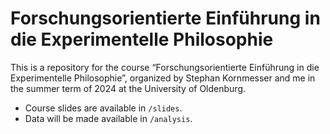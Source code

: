# Forschungsorientierte Einführung in die Experimentelle Philosophie

This is a repository for the course “Forschungsorientierte Einführung in die Experimentelle Philosophie”, organized by Stephan Kornmesser and me in the summer term of 2024 at the University of Oldenburg.

- Course slides are available in `/slides`.
- Data will be made available in `/analysis`.
